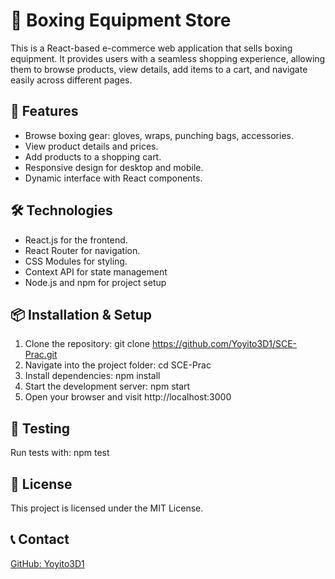 # 🥊 Boxing Equipment Store

This is a React-based e-commerce web application that sells boxing equipment. It provides users with a seamless shopping experience, allowing them to browse products, view details, add items to a cart, and navigate easily across different pages.

## 🚀 Features
- Browse boxing gear: gloves, wraps, punching bags, accessories.
- View product details and prices.
- Add products to a shopping cart.
- Responsive design for desktop and mobile.
- Dynamic interface with React components.

## 🛠️ Technologies
- React.js for the frontend.
- React Router for navigation.
- CSS Modules for styling.
- Context API for state management
- Node.js and npm for project setup

## 📦 Installation & Setup
1. Clone the repository:
   git clone https://github.com/Yoyito3D1/SCE-Prac.git
2. Navigate into the project folder:
   cd SCE-Prac
3. Install dependencies:
   npm install
4. Start the development server:
   npm start
5. Open your browser and visit http://localhost:3000

## 🧪 Testing
Run tests with:
npm test

## 📄 License
This project is licensed under the MIT License.

## 📞 Contact
[GitHub: Yoyito3D1](https://github.com/Yoyito3D1)
